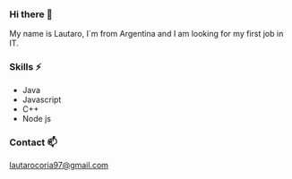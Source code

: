 ### Hi there 👋

My name is Lautaro, I´m from Argentina and I am looking for my first job in IT.

### Skills ⚡
- Java
- Javascript
- C++
- Node js
### Contact 📫
lautarocoria97@gmail.com

